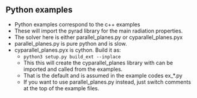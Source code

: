 ## Python examples 
* Python examples correspond to the c++ examples 
* These will import the pyrad library for the main radiation properties.
* The solver here is either parallel_planes.py or cyparallel_planes.pyx
* parallel_planes.py is pure python and is slow.
* cyparallel_planes.pyx is cython. Build it as:
    * ```python3 setup.py build_ext --inplace```  
    * This this will create the cyparallel_planes library with can be imported and called from the examples.
    * That is the default and is assumed in the example codes ex_*.py
    * If you want to use parallel_planes.py instead, just switch comments at the top of the example files.
